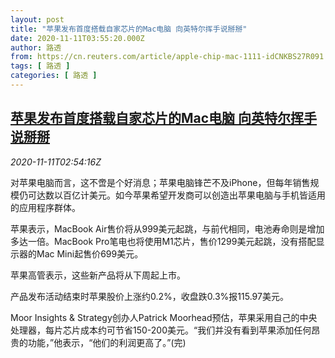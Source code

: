 ```yaml
---
layout: post
title: "苹果发布首度搭载自家芯片的Mac电脑 向英特尔挥手说掰掰"
date: 2020-11-11T03:55:20.000Z
author: 路透
from: https://cn.reuters.com/article/apple-chip-mac-1111-idCNKBS27R091
tags: [ 路透 ]
categories: [ 路透 ]
---
```

<!--1605066920000-->
[苹果发布首度搭载自家芯片的Mac电脑 向英特尔挥手说掰掰](https://cn.reuters.com/article/apple-chip-mac-1111-idCNKBS27R091)
------

<div>
<div><i>2020-11-11T02:54:16Z</i></div><p>对苹果电脑而言，这不啻是个好消息；苹果电脑锋芒不及iPhone，但每年销售规模仍可达数以百亿计美元。如今苹果希望开发商可以创造出苹果电脑与手机皆适用的应用程序群体。</p><p>苹果表示，MacBook Air售价将从999美元起跳，与前代相同，电池寿命则是增加多达一倍。MacBook Pro笔电也将使用M1芯片，售价1299美元起跳，没有搭配显示器的Mac Mini起售价699美元。</p><p>苹果高管表示，这些新产品将从下周起上市。</p><p>产品发布活动结束时苹果股价上涨约0.2%，收盘跌0.3%报115.97美元。</p><p>Moor Insights &amp; Strategy创办人Patrick Moorhead预估，苹果采用自己的中央处理器，每片芯片成本约可节省150-200美元。“我们并没有看到苹果添加任何昂贵的功能，”他表示，“他们的利润更高了。”(完)</p>
</div>
